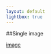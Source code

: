 ```yaml
---
layout: default
lightbox: true
---
```



##Single image

<a href="gallery/bones_ao.jpg" 
 rel="lightbox" 
 title="Synthetic bone model with ambient occlusion">image</a>

